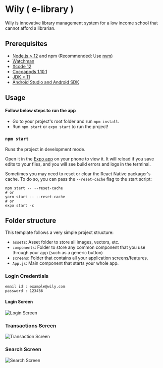 # Wily ( e-library )

Wily is innovative library management system for a low income school that cannot afford a librarian.


## Prerequisites

- [Node.js > 12](https://nodejs.org) and npm (Recommended: Use [nvm](https://github.com/nvm-sh/nvm))
- [Watchman](https://facebook.github.io/watchman)
- [Xcode 12](https://developer.apple.com/xcode)
- [Cocoapods 1.10.1](https://cocoapods.org)
- [JDK > 11](https://www.oracle.com/java/technologies/javase-jdk11-downloads.html)
- [Android Studio and Android SDK](https://developer.android.com/studio)


## Usage

#### Follow below steps to run the app 

- Go to your project's root folder and run `npm install`.
- Run `npm start` or `expo start` to run the project!

### `npm start`

Runs the project in development mode.

Open it in the [Expo app](https://expo.io) on your phone to view it. It will reload if you save edits to your files, and you will see build errors and logs in the terminal.

Sometimes you may need to reset or clear the React Native packager's cache. To do so, you can pass the `--reset-cache` flag to the start script:

```
npm start -- --reset-cache
# or
yarn start -- --reset-cache
# or 
expo start -c

```

## Folder structure

This template follows a very simple project structure:

- `assets`: Asset folder to store all images, vectors, etc.
- `components`: Folder to store any common component that you use through your app (such as a generic button)
- `screens`: Folder that contains all your application screens/features.
- `App.js`: Main component that starts your whole app.

### Login Credentials
```
email id : example@wily.com
password : 123456
```

#### Login Screen
![Login Screen](https://raw.githubusercontent.com/vishalgaddam873/wily/main/assets/login_screen.png)

### Transactions Screen
![Transaction Screen](https://raw.githubusercontent.com/vishalgaddam873/wily/main/assets/transactions_screen.png)

### Search Screen
![Search Screen](https://raw.githubusercontent.com/vishalgaddam873/wily/main/assets/search_screen.png)


